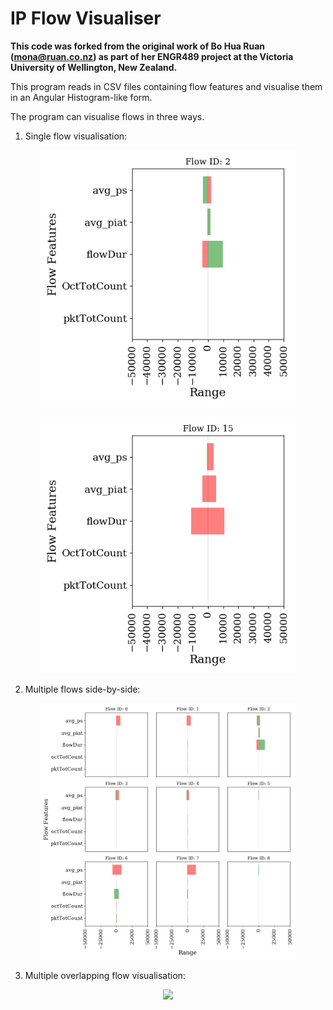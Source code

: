 # IP Flow Visualiser

**This code was forked from the original work of Bo Hua Ruan (mona@ruan.co.nz) as part of her ENGR489 project at the Victoria University of Wellington, New Zealand.**

This program reads in CSV files containing flow features and visualise them in an Angular Histogram-like form.

The program can visualise flows in three ways.

1. Single flow visualisation:

<p align="center">
  <img src="/fig/test1.png" width="410">
</p>

<p align="center">
  <img src="/fig/test2.png" width="410">
</p>

2. Multiple flows side-by-side:

<p align="center">
  <img src="/fig/3x3.png" width="410">
</p>

3. Multiple overlapping flow visualisation:

<p align="center">
  <img src="/fig/red.png" width="410">
</p>

